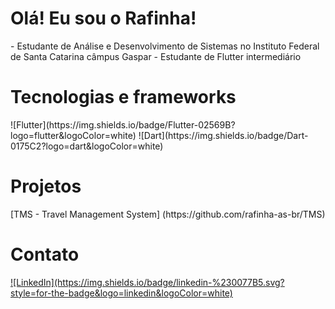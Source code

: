 <h1>Olá! Eu sou o Rafinha!</h1>
- Estudante de Análise e Desenvolvimento de Sistemas no Instituto Federal de Santa Catarina câmpus Gaspar
- Estudante de Flutter intermediário

<h1>Tecnologias e frameworks </h1>
![Flutter](https://img.shields.io/badge/Flutter-02569B?logo=flutter&logoColor=white)
![Dart](https://img.shields.io/badge/Dart-0175C2?logo=dart&logoColor=white)

<h1>Projetos</h1>
[TMS - Travel Management System] (https://github.com/rafinha-as-br/TMS)

<h1>Contato</h1>
<a href="https://www.linkedin.com/in/rafael-antunes-souza-109310321/" title="Rafael">![LinkedIn](https://img.shields.io/badge/linkedin-%230077B5.svg?style=for-the-badge&logo=linkedin&logoColor=white)</a>
